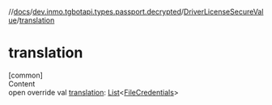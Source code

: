 //[docs](../../../index.md)/[dev.inmo.tgbotapi.types.passport.decrypted](../index.md)/[DriverLicenseSecureValue](index.md)/[translation](translation.md)



# translation  
[common]  
Content  
open override val [translation](translation.md): [List](https://kotlinlang.org/api/latest/jvm/stdlib/kotlin.collections/-list/index.html)<[FileCredentials](../../dev.inmo.tgbotapi.types.passport.credentials/-file-credentials/index.md)>  



